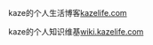 <p>kaze的个人生活博客<a href="https://kazelife.com">kazelife.com</a></p>
<p>kaze的个人知识维基<a href="https://wiki.kazelife.com">wiki.kazelife.com</a></p>
